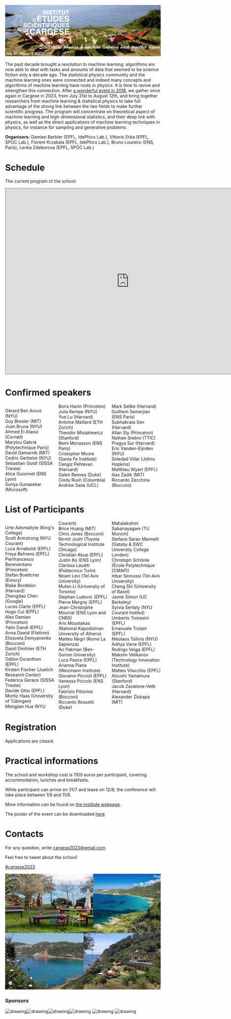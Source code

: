 ![program](cargese2023.jpg)

The past decade brought a revolution to machine learning: algorithms are now able to deal with tasks and amounts of data that seemed to be science fiction only a decade ago. The statistical physics community and the machine learning ones were connected and indeed many concepts and algorithms of machine learning have roots in physics. It is time to revive and strengthen this connection. After [a wonderful event in 2018](https://krzakala.github.io/cargese.io/), we gather once again in Cargese in 2023, from July 31st to August 12th, and bring together researchers from machine learning & statistical physics to take full advantage of the strong link between the two fields to make further scientific progress.  The program will concentrate on theoretical aspect of machine learning and high-dimensional statistics, and their deep link with physics, as well as the direct applications of machine learning techniques in physics, for instance for sampling and generative problems.

__Organisers:__  Damien Barbier (EPFL, IdePhics Lab.), Vittorio Erba (EPFL, SPOC Lab.), Florent Krzakala (EPFL, IdePhics Lab.), Bruno Loureiro (ENS, Paris), Lenka Zdeborova (EPFL, SPOC Lab.) 

# Schedule

The current program of the school:

<iframe src="https://calendar.google.com/calendar/embed?height=600&wkst=1&bgcolor=%23ffffff&ctz=Europe%2FZurich&mode=WEEK&src=Y2FyZ2VzZTIwMjNAZ21haWwuY29t&color=%23039BE5" style="border:solid 1px #777" width="800" height="600" frameborder="0" scrolling="no"></iframe>

# Confirmed speakers

<div style="column-count: 3;">

Gérard 	Ben Arous 	(NYU)<br>
Guy 	Bresler	(MIT)<br>
Joan 	Bruna	(NYU)<br>
Ahmed 	El Alaoui	(Cornell) <br>
Marylou 	Gabrié	(Polytechnique Paris) <br>
David 	Gamarnik	(MIT)<br>
Cedric 	Gerbelot	(NYU)<br>
Sebastian 	Goldt	(SISSA Trieste) <br>
Alice 	Guionnet	(ENS Lyon) <br>
Suriya 	Gunasekar	(Microsoft)<br>
Boris 	Hanin	(Princeton) <br>
Julia 	Kempe	(NYU)<br>
Yue	Lu	(Harvard) <br>
Antoine 	Maillard	(ETH Zurich)<br>
Theodor	Misiakiewicz	(Stanford) <br>
Remi 	Monasson	(ENS Paris) <br>
Cristopher 	Moore	(Santa Fe Institute)<br>
Cengiz 	Pehlevan	(Harvard) <br>
Galen 	Reeves	(Duke)<br>
Cindy	Rush	(Columbia) <br>
Andrew 	Saxe	(UCL)<br>
Mark 	Sellke	(Harvard) <br>
Guilhem 	Semerjian 	(ENS Paris) <br>
Subhabrata 	Sen	(Harvard) <br>
Allan 	Sly	(Princeton) <br>
Nathan 	Srebro	(TTIC)<br>
Pragya 	Sur	(Harvard) <br>
Eric 	Vanden-Eijnden	(NYU)<br>
Soledad 	Villar	(Johns Hopkins)<br>
Matthieu 	Wyart 	(EPFL) <br>
Ilias 	Zadik 	(MIT)<br>
Riccardo 	Zecchina	(Bocconi)
</div>

# List of Participants

<div style="column-count: 3;">

Urte			Adomaityte			(King's College)<br>
Scott			Armstrong			(NYU Courant)<br>
Luca			Arnaboldi			(EPFL)<br>
Freya			Behrens			    (EPFL)<br>
Pierfrancesco	Beneventano		    (Princeton)<br>
Stefan			Boettcher			(Emory)<br>
Blake			Bordelon			(Harvard)<br>
Zhengdao		Chen			    (Google)<br>
Lucas			Clarte			    (EPFL)<br>
Hugo			Cui			        (EPFL)<br>
Alex			Damian			    (Princeton)<br>
Yatin			Dandi			    (EPFL)<br>
Anna			Dawid			    (Flatiron)<br>
Elizaveta		Demyanenko			(Bocconi)<br>
Daniil			Dmitriev			(ETH Zurich)<br>
Odilon			Duranthon			(EPFL)<br>
Kirsten			Fischer			    (Juelich Research Center)<br>
Federica		Gerace			    (SISSA Trieste)<br>
Davide			Ghio			    (EPFL)<br>
Mortiz          Haas                (University of Tübingen)<br>
Mengjian		Hua			        (NYU Courant)<br>
Brice			Huang			    (MIT)<br>
Chris			Jones			    (Bocconi)<br>
Nirmit			Joshi			    (Toyota Technological Institute Chicago)<br>
Christian		Keup			    (EPFL)<br>
Justin			Ko			        (ENS Lyon)<br>
Clarissa		Lauditi			    (Politecnico Turin)<br>
Noam            Levi                (Tel Aviv University)<br>
Mufan           Li                  (University of Toronto)<br>
Stephan			Ludovic			    (EPFL)<br>
Pierre			Mergny			    (EPFL)<br>
Jean-Christophe	Mourrat			    (ENS Lyon and CNRS)<br>
Aris			Moustakas			(National Kapodistrian University of Athens)<br>
Matteo			Negri			    (Rome La Sapienza)<br>
Ari			    Pakman			    (Ben-Gurion University)<br>
Luca			Pesce			    (EPFL)<br>
Arianna			Piana			    (Weizmann Institute)<br>
Giovanni		Piccioli			(EPFL)<br>
Vanessa			Piccolo			    (ENS Lyon)<br>
Fabrizio		Pittorino			(Bocconi)<br>
Riccardo		Rossetti			(Duke)<br>
Mahalakshmi		Sabanayagam		    (TU Munich)<br>
Stefano			Sarao Mannelli		(Gatsby & SWC Universtiy College London)<br>
Christoph		Schönle			    (École Polytechnique (CMAP))<br>
Inbar			Seroussi			(Tel-Aviv University)<br>
Cheng			Shi			        (University of Basel)<br>
Jamie			Simon			    (UC Berkeley)<br>
Sylvia          Serfaty				(NYU Courant Institut)<br>
Umberto			Tomasini			(EPFL)<br>
Emanuele		Troiani			    (EPFL)<br>
Nikolaos		Tsilivis			(NYU)<br>
Aditya			Varre			    (EPFL)<br>
Rodrigo         Veiga               (EPFL)<br>
Maksim			Velikanov			(Technology Innovation Institute)<br>
Matteo			Vilucchio			(EPFL)<br>
Atsushi			Yamamura			(Stanford)<br>
Jacob			Zavatone-Veth		(Harvard)<br>
Alexander		Zlokapa			    (MIT)<br>
</div>

# Registration

Applications are closed.

<!-- The selection of the participants will take place in the days following the deadline (31st March 2023).  -->

# Practical informations

The school and workshop cost is 1100 euros per participant, covering accommodation, lunches and breakfasts. 

While participant can arrive on 31/7 and leave on 12/8, the conference will take place between 1/8 and 11/8.

More information can be found on [the institute webpage](https://iesc.universita.corsica/?lang=en).

The poster of the event can be downloaded [here](Affiche-Krzakala-2023.pdf)

# Contacts

For any question, write [cargese2023@gmail.com](mailto:cargese2023@gmail.com).

Feel free to tweet about the school! 

<a href="https://twitter.com/intent/tweet?button_hashtag=cargese2023&ref_src=twsrc%5Etfw" class="twitter-hashtag-button" data-show-count="false"> #cargese2023</a><script async src="https://platform.twitter.com/widgets.js" charset="utf-8"></script>





<!-- # Organization Committee:
Florent Krzakala (EPFL, IdePhics Lab.), Lenka Zdeborova (EPFL, SPOC Lab.), Vittorio Erba (EPFL, SPOC Lab.), Damien Barbier (EPFL, IdePhics Lab.)
           -->
<!-- <a href="https://twitter.com/intent/tweet?button_hashtag=cargese2023&ref_src=twsrc%5Etfw" class="twitter-hashtag-button" data-show-count="false">Tweet #cargese2023</a><script async src="https://platform.twitter.com/widgets.js" charset="utf-8"></script> -->


![program](cargese.jpg)


### Sponsors

<img src="https://leshouches2022.github.io/img/logo_CFM.jpg" alt="drawing" width="200"/><img src="https://www.myscience.ch/var/myscience/image/logo/snf_banner_fr.svg" alt="drawing" width="200"/><img src="https://anr.fr/typo3conf/ext/anr_skin/Resources/Public/assets/img/anr-logo-2021.png" alt="drawing" width="150"/><img src="https://upload.wikimedia.org/wikipedia/commons/f/f4/Logo_EPFL.svg" alt="drawing" width="150"/>
<img src="https://www.ipht.fr/Images/astImg/674/logo-ipht-couleur.png" alt="drawing" width="100"/>
<img src="https://www.cnrs.fr/themes/custom/cnrs/logo.svg" alt="drawing" width="75"/>


